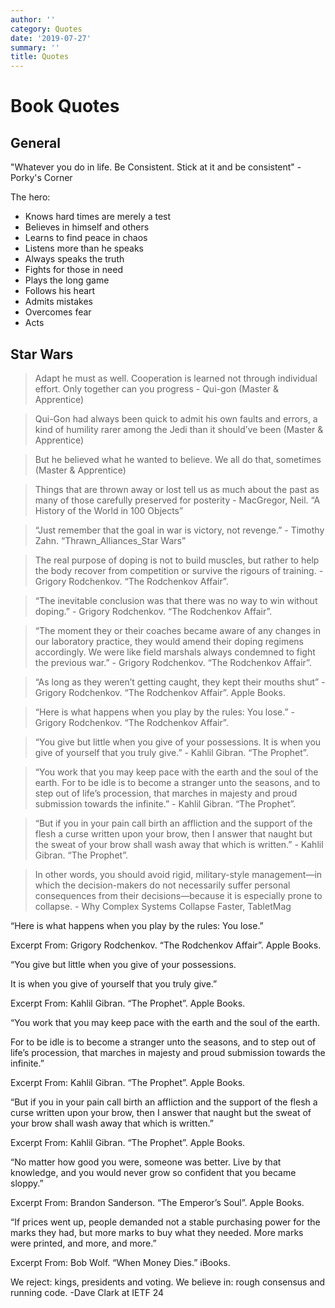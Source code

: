 ```yaml
---
author: ''
category: Quotes
date: '2019-07-27'
summary: ''
title: Quotes
---
```

# Book Quotes

## General

"Whatever you do in life. Be Consistent. Stick at it and be consistent" - Porky's Corner

The hero:

- Knows hard times are merely a test
- Believes in himself and others
- Learns to find peace in chaos
- Listens more than he speaks
- Always speaks the truth
- Fights for those in need
- Plays the long game
- Follows his heart
- Admits mistakes
- Overcomes fear
- Acts


## Star Wars

> Adapt he must as well. Cooperation is learned not through individual effort. Only together can you progress - Qui-gon (Master & Apprentice)

> Qui-Gon had always been quick to admit his own faults and errors, a kind of humility rarer among the Jedi than it should’ve been (Master & Apprentice)

> But he believed what he wanted to believe. We all do that, sometimes (Master & Apprentice)

> Things that are thrown away or lost tell us as much about the past as many of those carefully preserved for posterity - MacGregor, Neil. “A History of the World in 100 Objects”

> “Just remember that the goal in war is victory, not revenge.” - Timothy Zahn. “Thrawn_Alliances_Star Wars”

> The real purpose of doping is not to build muscles, but rather to help the body recover from competition or survive the rigours of training. - Grigory Rodchenkov. “The Rodchenkov Affair”.

> “The inevitable conclusion was that there was no way to win without doping.” - Grigory Rodchenkov. “The Rodchenkov Affair”.

> “The moment they or their coaches became aware of any changes in our laboratory practice, they would amend their doping regimens accordingly. We were like field marshals always condemned to fight the previous war.” - Grigory Rodchenkov. “The Rodchenkov Affair”. 

> “As long as they weren’t getting caught, they kept their mouths shut” - Grigory Rodchenkov. “The Rodchenkov Affair”. Apple Books. 

> “Here is what happens when you play by the rules: You lose.” - Grigory Rodchenkov. “The Rodchenkov Affair”.

> “You give but little when you give of your possessions. It is when you give of yourself that you truly give.” - Kahlil Gibran. “The Prophet”.

> “You work that you may keep pace with the earth and the soul of the earth. For to be idle is to become a stranger unto the seasons, and to step out of life’s procession, that marches in majesty and proud submission towards the infinite.” - Kahlil Gibran. “The Prophet”.

> “But if you in your pain call birth an affliction and the support of the flesh a curse written upon your brow, then I answer that naught but the sweat of your brow shall wash away that which is written.” - Kahlil Gibran. “The Prophet”.

> In other words, you should avoid rigid, military-style management—in which the decision-makers do not necessarily suffer personal consequences from their decisions—because it is especially prone to collapse. - Why Complex Systems Collapse Faster, TabletMag

“Here is what happens when you play by the rules: You lose.”

Excerpt From: Grigory Rodchenkov. “The Rodchenkov Affair”. Apple Books. 

“You give but little when you give of your possessions.

It is when you give of yourself that you truly give.”

Excerpt From: Kahlil Gibran. “The Prophet”. Apple Books. 

“You work that you may keep pace with the earth and the soul of the earth.

For to be idle is to become a stranger unto the seasons, and to step out of life’s procession, that marches in majesty and proud submission towards the infinite.”

Excerpt From: Kahlil Gibran. “The Prophet”. Apple Books. 

“But if you in your pain call birth an affliction and the support of the flesh a curse written upon your brow, then I answer that naught but the sweat of your brow shall wash away that which is written.”

Excerpt From: Kahlil Gibran. “The Prophet”. Apple Books. 

“No matter how good you were, someone was better. Live by that knowledge, and you would never grow so confident that you became sloppy.”

Excerpt From: Brandon Sanderson. “The Emperor’s Soul”. Apple Books. 

“If prices went up, people demanded not a stable purchasing power for the marks they had, but more marks to buy what they needed. More marks were printed, and more, and more.”

Excerpt From: Bob Wolf. “When Money Dies.” iBooks. 

We reject: kings, presidents and voting.
We believe in: rough consensus and running code.
    -Dave Clark at IETF 24
